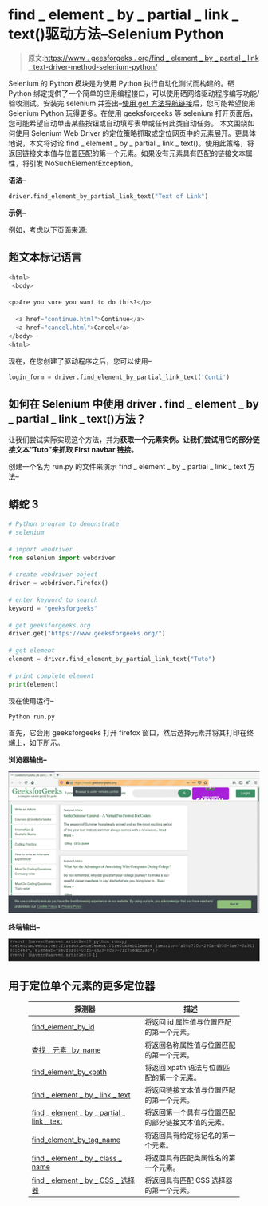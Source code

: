 # find _ element _ by _ partial _ link _ text()驱动方法–Selenium Python

> 原文:[https://www . geesforgeks . org/find _ element _ by _ partial _ link _ text-driver-method-selenium-python/](https://www.geeksforgeeks.org/find_element_by_partial_link_text-driver-method-selenium-python/)

Selenium 的 Python 模块是为使用 Python 执行自动化测试而构建的。硒 Python 绑定提供了一个简单的应用编程接口，可以使用硒网络驱动程序编写功能/验收测试。安装完 selenium 并签出–[使用 get 方法导航链接](https://www.geeksforgeeks.org/navigating-links-using-get-method-selenium-python/)后，您可能希望使用 Selenium Python 玩得更多。在使用 geeksforgeeks 等 selenium 打开页面后，您可能希望自动单击某些按钮或自动填写表单或任何此类自动任务。
本文围绕如何使用 Selenium Web Driver 的定位策略抓取或定位网页中的元素展开。更具体地说，本文将讨论 find _ element _ by _ partial _ link _ text()。使用此策略，将返回链接文本值与位置匹配的第一个元素。如果没有元素具有匹配的链接文本属性，将引发 NoSuchElementException。

**语法–**

```py
driver.find_element_by_partial_link_text("Text of Link")
```

**示例–**

例如，考虑以下页面来源:

## 超文本标记语言

```py
<html>
 <body>

<p>Are you sure you want to do this?</p>

  <a href="continue.html">Continue</a>
  <a href="cancel.html">Cancel</a>
</body>
<html>
```

现在，在您创建了驱动程序之后，您可以使用–

```py
login_form = driver.find_element_by_partial_link_text('Conti')
```

## 如何在 Selenium 中使用 driver . find _ element _ by _ partial _ link _ text()方法？

让我们尝试实际实现这个方法，并为**获取一个元素实例。让我们尝试用它的部分链接文本“Tuto”来抓取 First navbar 链接。**

创建一个名为 run.py 的文件来演示 find _ element _ by _ partial _ link _ text 方法–

## 蟒蛇 3

```py
# Python program to demonstrate
# selenium

# import webdriver
from selenium import webdriver

# create webdriver object
driver = webdriver.Firefox()

# enter keyword to search
keyword = "geeksforgeeks"

# get geeksforgeeks.org
driver.get("https://www.geeksforgeeks.org/")

# get element
element = driver.find_element_by_partial_link_text("Tuto")

# print complete element
print(element)
```

现在使用运行–

```py
Python run.py
```

首先，它会用 geeksforgeeks 打开 firefox 窗口，然后选择元素并将其打印在终端上，如下所示。

**浏览器输出–**

![find_element-driver-method-Selenium-Python](img/e4c693a41389c0afdcf6559992cf6c6a.png)

**终端输出–**

![terminal-output-find_element-method-Python-selenium](img/83a3cbc8e3441c9de6017cb513a8a480.png)

## 用于定位单个元素的更多定位器

<figure class="table">

| 探测器 | 描述 |
| --- | --- |
| [find_element_by_id](https://www.geeksforgeeks.org/find_element_by_id-driver-method-selenium-python/) | 将返回 id 属性值与位置匹配的第一个元素。 |
| [查找 _ 元素 _by_name](https://www.geeksforgeeks.org/find_element_by_name-driver-method-selenium-python/?ref=rp) | 将返回名称属性值与位置匹配的第一个元素。 |
| [find_element_by_xpath](https://www.geeksforgeeks.org/find_element_by_xpath-driver-method-selenium-python/?ref=rp) | 将返回 xpath 语法与位置匹配的第一个元素。 |
| [find _ element _ by _ link _ text](https://www.geeksforgeeks.org/find_element_by_link_text-driver-method-selenium-python/?ref=rp) | 将返回链接文本值与位置匹配的第一个元素。 |
| [find _ element _ by _ partial _ link _ text](https://www.geeksforgeeks.org/find_element_by_partial_link_text-driver-method-selenium-python/?ref=rp) | 将返回第一个具有与位置匹配的部分链接文本值的元素。 |
| [find_element_by_tag_name](https://www.geeksforgeeks.org/find_element_by_tag_name-driver-method-selenium-python/?ref=rp) | 将返回具有给定标记名的第一个元素。 |
| [find _ element _ by _ class _ name](https://www.geeksforgeeks.org/find_element_by_class_name-driver-method-selenium-python/?ref=rp) | 将返回具有匹配类属性名的第一个元素。 |
| [find _ element _ by _ CSS _ 选择器](https://www.geeksforgeeks.org/find_element_by_css_selector-driver-method-selenium-python/?ref=rp) | 将返回具有匹配 CSS 选择器的第一个元素。 |

</figure>